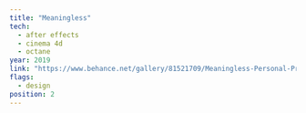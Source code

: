 ```yaml
---
title: "Meaningless"
tech:
  - after effects
  - cinema 4d
  - octane
year: 2019
link: "https://www.behance.net/gallery/81521709/Meaningless-Personal-Project"
flags:
  - design
position: 2
---
```

